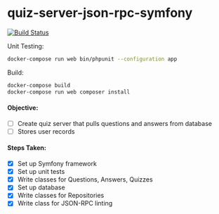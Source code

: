 # quiz-server-json-rpc-symfony

[![Build Status](https://travis-ci.org/JasonAForral/quiz-server-json-rpc-symfony.svg?branch=master)](https://travis-ci.org/JasonAForral/quiz-server-json-rpc-symfony)

Unit Testing:

```bash
docker-compose run web bin/phpunit --configuration app
```

Build:

```bash
docker-compose build
docker-compose run web composer install
```

#### Objective:

- [ ] Create quiz server that pulls questions and answers from database
- [ ] Stores user records

#### Steps Taken:

- [x] Set up Symfony framework
- [x] Set up unit tests
- [x] Write classes for Questions, Answers, Quizzes
- [x] Set up database
- [x] Write classes for Repositories
- [x] Write class for JSON-RPC linting